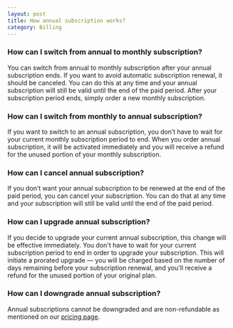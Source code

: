 ```yaml
---
layout: post
title: How annual subscription works?
category: Billing
---
```

### How can I switch from annual to monthly subscription?

You can switch from annual to monthly subscription after your annual subscription
ends. If you want to avoid automatic subscription renewal, it should be canceled.
You can do this at any time and your annual subscription will still be valid until
the end of the paid period. After your subscription period ends, simply order a
new monthly subscription.

### How can I switch from monthly to annual subscription?

If you want to switch to an annual subscription, you don’t have to wait for
your current monthly subscription period to end. When you order annual subscription,
it will be activated immediately and you will receive a refund for the unused
portion of your monthly subscription.

### How can I cancel annual subscription?

If you don’t want your annual subscription to be renewed at the end of the paid
period, you can cancel your subscription. You can do that at any time and your
subscription will still be valid until the end of the paid period.

### How can I upgrade annual subscription?

If you decide to upgrade your current annual subscription, this change will be
effective immediately. You don't have to wait for your current subscription period
to end in order to upgrade your subscription. This will initiate a prorated
upgrade — you will be charged based on the number of days remaining before your
subscription renewal, and you'll receive a refund for the unused portion of your
original plan.

### How can I downgrade annual subscription?

Annual subscriptions cannot be downgraded and are non-refundable as mentioned on
our [pricing page](https://semaphoreci.com/pricing).

